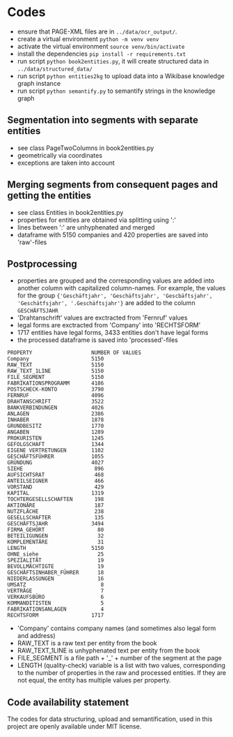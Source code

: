 # Codes

* ensure that PAGE-XML files are in `../data/ocr_output/`.
* create a virtual environment `python -m venv venv`
* activate the virtual environment `source venv/bin/activate`
* install the dependencies `pip install -r requirements.txt`
* run script `python book2entities.py`, it will create structured data in `../data/structured_data/`
* run script `python entities2kg` to upload data into a Wikibase knowledge graph instance
* run script `python semantify.py` to semantify strings in the knowledge graph

## Segmentation into segments with separate entities

* see class PageTwoColumns in book2entities.py
* geometrically via coordinates
* exceptions are taken into account

## Merging segments from consequent pages and getting the entities

* see class Entities in book2entities.py
* properties for entities are obtained via splitting using ':'
* lines between ':' are unhyphenated and merged
* dataframe with 5150 companies and 420 properties are saved into 'raw'-files

## Postprocessing

* properties are grouped and the corresponding values are added into another column with capitalized column-names. For example, the values for the group `{'Geschäftjahr', 'Geschäftsjahr', 'Gescbäftsjahr',
                              'Geschätfsjahr', '.Geschäftsjahr'}` are added to the column `GESCHÄFTSJAHR`
* 'Drahtanschrift' values are exctracted from 'Fernruf' values
* legal forms are exctracted from 'Company' into 'RECHTSFORM'
* 1717 entities have legal forms, 3433 entities don't have legal forms
* the processed dataframe is saved into 'processed'-files

```
PROPERTY                   NUMBER OF VALUES
Company                    5150
RAW_TEXT                   5150
RAW_TEXT_1LINE             5150
FILE_SEGMENT               5150
FABRIKATIONSPROGRAMM       4186
POSTSCHECK-KONTO           3790
FERNRUF                    4096
DRAHTANSCHRIFT             3522
BANKVERBINDUNGEN           4026
ANLAGEN                    2386
INHABER                    1878
GRUNDBESITZ                1770
ANGABEN                    1289
PROKURISTEN                1245
GEFOLGSCHAFT               1344
EIGENE VERTRETUNGEN        1102
GESCHÄFTSFÜHRER            1055
GRÜNDUNG                   4027
SIEHE                       896
AUFSICHTSRAT                468
ANTEILSEIGNER               466
VORSTAND                    429
KAPITAL                    1319
TOCHTERGESELLSCHAFTEN       198
AKTIONÄRE                   187
NUTZFLÄCHE                  238
GESELLSCHAFTER              135
GESCHÄFTSJAHR              3494
FIRMA_GEHÖRT                 80
BETEILIGUNGEN                32
KOMPLEMENTÄRE                31
LENGTH                     5150
OHNE_siehe                   25
SPEZIALITÄT                  19
BEVOLLMÄCHTIGTE              19
GESCHÄFTSINHABER_FÜHRER      18
NIEDERLASSUNGEN              16
UMSATZ                        8
VERTRÄGE                      7
VERKAUFSBÜRO                  6
KOMMANDITISTEN                5
FABRIKATIONSANLAGEN           4
RECHTSFORM                 1717
```

* 'Company' contains company names (and sometimes also legal form and address)
* RAW_TEXT is a raw text per entity from the book
* RAW_TEXT_1LINE is unhyphenated text per entity from the book
* FILE_SEGMENT is a file path + '_' + number of the segment at the page
* LENGTH (quality-check) variable is a list with two values, corresponding to the number of properties in the raw and processed entities. If they are not equal, the entity has multiple values per property.

## Code availability statement

The codes for data structuring, upload and semantification, used in this project are openly available under MIT license.
